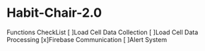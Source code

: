 # Habit-Chair-2.0
Functions CheckList
[ ]Load Cell Data Collection
[ ]Load Cell Data Processing
[x]Firebase Communication
[ ]Alert System
